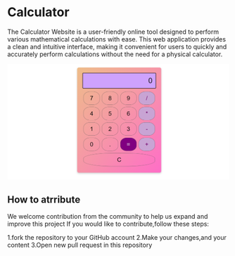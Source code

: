 # Calculator
 
  The Calculator Website is a user-friendly online tool designed to perform various mathematical calculations with ease. This web application provides a clean and intuitive interface, making it convenient for users to quickly and accurately perform calculations without the need for a physical calculator.

  ![image](./img/Screenshot.png)

  ## How to atrribute

  We welcome contribution from the community to help us expand and improve this project
  If you would like to contribute,follow these steps:

  1.fork the repository to your GitHub account
  2.Make your changes,and your content
  3.Open new pull request in this repository
